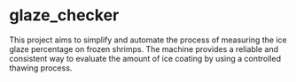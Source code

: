 # glaze_checker
This project aims to simplify and automate the process of measuring the ice glaze percentage on frozen shrimps. The machine provides a reliable and consistent way to evaluate the amount of ice coating by using a controlled thawing process.

